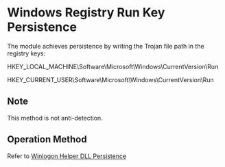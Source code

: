 # Windows Registry Run Key Persistence

The module achieves persistence by writing the Trojan file path in the registry keys:

HKEY_LOCAL_MACHINE\Software\Microsoft\Windows\CurrentVersion\Run

HKEY_CURRENT_USER\Software\Microsoft\Windows\CurrentVersion\Run

## Note
This method is not anti-detection.

## Operation Method
Refer to [Winlogon Helper DLL Persistence](./Persistence_WinlogonHelperDLL_Windows)